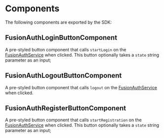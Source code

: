 # Components

The following components are exported by the SDK:

## FusionAuthLoginButtonComponent

A pre-styled button component that calls `startLogin` on the [FusionAuthService](services.md#fusionauthservice) when clicked.
This button optionally takes a `state` string parameter as an input;

## FusionAuthLogoutButtonComponent

A pre-styled button component that calls `logout` on the [FusionAuthService](services.md#fusionauthservice) when clicked.

## FusionAuthRegisterButtonComponent

A pre-styled button component that calls `startRegistration` on the [FusionAuthService](services.md#fusionauthservice) when clicked.
This button optionally takes a `state` string parameter as an input;
